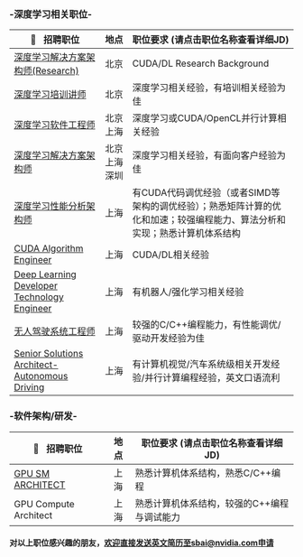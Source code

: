 ### -深度学习相关职位-

|:pushpin:   招聘职位|地点|职位要求 (请点击职位名称查看详细JD)|
|-------|:--------:|-------|
|[深度学习解决方案架构师(Research)](/深度学习解决方案架构师(Research).md)|北京|CUDA/DL Research Background|
|[深度学习培训讲师](/深度学习培训讲师.md)|北京|深度学习相关经验，有培训相关经验为佳|
|[深度学习软件工程师](/深度学习工程师.md)|北京  上海|深度学习或CUDA/OpenCL并行计算相关经验|
|[深度学习解决方案架构师](/深度学习or高性能计算解决方案架构师.md)|北京  上海  深圳|深度学习相关经验，有面向客户经验为佳|
|[深度学习性能分析架构师](/深度学习性能分析架构师.md)|上海|有CUDA代码调优经验（或者SIMD等架构的调优经验）；熟悉矩阵计算的优化和加速；较强编程能力、算法分析和实现；熟悉计算机体系结构|
|[CUDA Algorithm Engineer](/CUDA_Algorithm_Engineer.md)|上海|CUDA/DL相关经验|
|[Deep Learning Developer Technology Engineer](/Deep_Learning_Developer_Technology_Engineer.md)|上海|有机器人/强化学习相关经验|
|[无人驾驶系统工程师](/无人驾驶系统工程师.md)|上海|较强的C/C++编程能力，有性能调优/驱动开发经验为佳|
|[Senior Solutions Architect-Autonomous Driving](/Senior_Solutions_Architect-Autonomous_Driving.md)|上海|有计算机视觉/汽车系统级相关开发经验/并行计算编程经验，英文口语流利|

### -软件架构/研发-

|:pushpin:   招聘职位|地点|职位要求 (请点击职位名称查看详细JD)|
|-------|:--------:|-------|
|[GPU SM ARCHITECT](/GPU_SM_ARCHITECT.md)|上海|熟悉计算机体系结构，熟悉C/C++编程|
|GPU Compute Architect|上海|熟悉计算机体系结构，较强的C++编程与调试能力|



#### 对以上职位感兴趣的朋友，欢迎直接发送英文简历至sbai@nvidia.com申请
